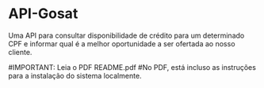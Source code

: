 # API-Gosat
Uma API para consultar disponibilidade de crédito para um determinado CPF e informar qual é a melhor oportunidade a ser ofertada ao nosso cliente. 

#IMPORTANT: Leia o PDF README.pdf
#No PDF, está incluso as instruções para a instalação do sistema localmente.
